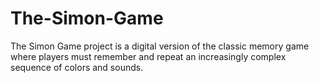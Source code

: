 # The-Simon-Game
The Simon Game project is a digital version of the classic memory game where players must remember and repeat an increasingly complex sequence of colors and sounds.
